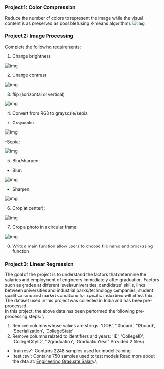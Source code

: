 ### Project 1: Color Compression
Reduce the number of colors to represent the image while the visual content is as preserved as possible(using K-means algorithm).
![img](https://i.ibb.co/PZgqGDh/project01-new.png)
### Project 2: Image Processing
Complete the following requirements:
1. Change brightness

![img](https://imgur.com/oJ8bTv7.jpg)

2. Change contrast

![img](https://imgur.com/wl8MSu3.jpg)

3. flip (horizontal or vertical)

![img](https://imgur.com/MOOvIhN.jpg)

4. Convert from RGB to grayscale/sepia

- Grayscale:

![img](https://imgur.com/XEfRXWE.jpg)

-Sepia:

![img](https://imgur.com/YXUPjHY.jpg)

5. Blur/sharpen:

- Blur:

![img](https://imgur.com/wZT4vUa.jpg)

- Sharpen:

![img](https://imgur.com/H2Fq4Ne.jpg)

6. Crop(at center):

![img](https://imgur.com/fXebjfO.jpg)

7. Crop a photo in a circular frame:

![img](https://imgur.com/DEpimhC.jpg)

8. Write a main function allow users to choose file name and processing function
### Project 3: Linear Regression
The goal of the project is to understand the factors that determine the salaries and employment of engineers immediately after graduation. Factors such as grades at different levels/universities, candidates' skills, links between universities and industrial parks/technology companies, student qualifications and market conditions for specific industries will affect this. The dataset used in this project was collected in India and has been pre-processed.\
In this project, the above data has been performed the following pre-processing steps: \
1. Remove columns whose values are strings: 'DOB', '10board', '12board', 'Specialization', 'CollegeState' 
2. Remove columns related to identifiers and years: 'ID', 'CollegeID', 'CollegeCityID', '12graduation', 'GraduationYear'
Provided 2 files:\
- 'train.csv': Contains 2248 samples used for model training 
- 'test.csv': Contains 750 samples used to test models
Read more about the data at: [Engineering Graduate Salary](https://www.kaggle.com/datasets/manishkc06/engineering-graduate-salary-prediction).\